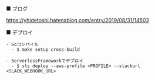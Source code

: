 ■ ブログ

https://yhidetoshi.hatenablog.com/entry/2019/08/31/14503


■ デプロイ
```
- Goコンパイル
  - $ make setup cross-build

- ServerlessFrameworkでデプロイ
  - $ sls deploy --aws-profile <PROFILE> --slackurl <SLACK_WEBHOOK_URL>
```
